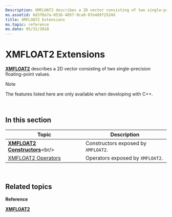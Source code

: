 ```yaml
---
Description: XMFLOAT2 describes a 2D vector consisting of two single-precision floating-point values.
ms.assetid: 6d3f0a7a-051b-4057-9ca8-87e4d9f2524d
title: XMFLOAT2 Extensions
ms.topic: reference
ms.date: 05/31/2018
---
```


# XMFLOAT2 Extensions

[**XMFLOAT2**](https://msdn.microsoft.com/library/Ee419468(v=VS.85).aspx) describes a 2D vector consisting of two single-precision floating-point values.

> [!Note]  
> The features listed here are only available when developing with C++.

 

## In this section



| Topic                                                       | Description                                    |
|-------------------------------------------------------------|------------------------------------------------|
| [**XMFLOAT2 Constructors**](https://msdn.microsoft.com/library/Ee415279(v=VS.85).aspx)<br/>   | Constructors exposed by `XMFLOAT2`.<br/> |
| [XMFLOAT2 Operators](ovw-xmfloat2-operators.md)<br/> | Operators exposed by `XMFLOAT2`.<br/>    |



 

## Related topics

<dl> <dt>

**Reference**
</dt> <dt>

[**XMFLOAT2**](https://msdn.microsoft.com/library/Ee419468(v=VS.85).aspx)
</dt> </dl>

 

 




